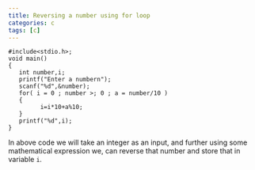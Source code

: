 ```yaml
---
title: Reversing a number using for loop
categories: c
tags: [c]
---
```


```
#include<stdio.h>;
void main()
{
   int number,i;
   printf("Enter a numbern");
   scanf("%d",&number);
   for( i = 0 ; number >; 0 ; a = number/10 )
   {
         i=i*10+a%10;
   }
   printf("%d",i);
}
```

In above code we will take an integer as an input, and further using some mathematical expression we, can reverse that number and store that in variable `i`.
